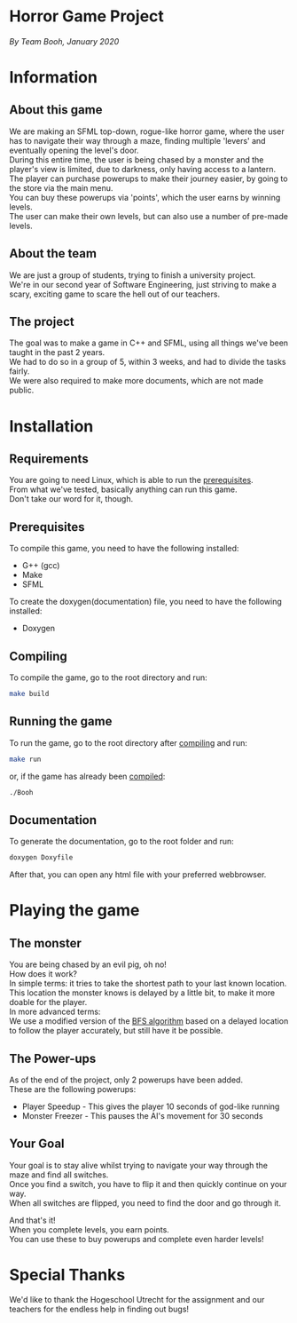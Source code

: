 Horror Game Project
======
###### By Team Booh, January 2020

# Information
## About this game
We are making an SFML top-down, rogue-like horror game, where the user has to navigate their way through a maze, finding multiple 'levers' and eventually opening the level's door.    
During this entire time, the user is being chased by a monster and the player's view is limited, due to darkness, only having access to a lantern.    
The player can purchase powerups to make their journey easier, by going to the store via the main menu.  
You can buy these powerups via 'points', which the user earns by winning levels.  
The user can make their own levels, but can also use a number of pre-made levels.  
    
## About the team
We are just a group of students, trying to finish a university project.    
We're in our second year of Software Engineering, just striving to make a scary, exciting game to scare the hell out of our teachers.

## The project 
The goal was to make a game in C++ and SFML, using all things we've been taught in the past 2 years.    
We had to do so in a group of 5, within 3 weeks, and had to divide the tasks fairly.   
We were also required to make more documents, which are not made public.  

# Installation
## Requirements
You are going to need Linux, which is able to run the [prerequisites](#Prerequisites).  
From what we've tested, basically anything can run this game.     
Don't take our word for it, though.  

## Prerequisites
To compile this game, you need to have the following installed: 
* G++ (gcc)
* Make
* SFML

To create the doxygen(documentation) file, you need to have the following installed:
* Doxygen

## Compiling
To compile the game, go to the root directory and run:
```bash
make build
```

## Running the game
To run the game, go to the root directory after [compiling](#Compiling) and run:
```bash
make run
```
or, if the game has already been [compiled](#Compiling):
```bash
./Booh
```

## Documentation
To generate the documentation, go to the root folder and run:
```bash
doxygen Doxyfile
```
After that, you can open any html file with your preferred webbrowser.

# Playing the game
## The monster 
You are being chased by an evil pig, oh no!  
How does it work?  
In simple terms: it tries to take the shortest path to your last known location.  
This location the monster knows is delayed by a little bit, to make it more doable for the player.  
In more advanced terms:  
We use a modified version of the [BFS algorithm](https://en.wikipedia.org/wiki/Breadth-first_search) based on a delayed location to follow the player accurately, but still have it be possible. 

## The Power-ups
As of the end of the project, only 2 powerups have been added.  
These are the following powerups:  
* Player Speedup      - This gives the player 10 seconds of god-like running
* Monster Freezer   - This pauses the AI's movement for 30 seconds

## Your Goal
Your goal is to stay alive whilst trying to navigate your way through the maze and find all switches.  
Once you find a switch, you have to flip it and then quickly continue on your way.  
When all switches are flipped, you need to find the door and go through it.   

And that's it!   
When you complete levels, you earn points.  
You can use these to buy powerups and complete even harder levels!  

# Special Thanks
We'd like to thank the Hogeschool Utrecht for the assignment and our teachers for the endless help in finding out bugs!
